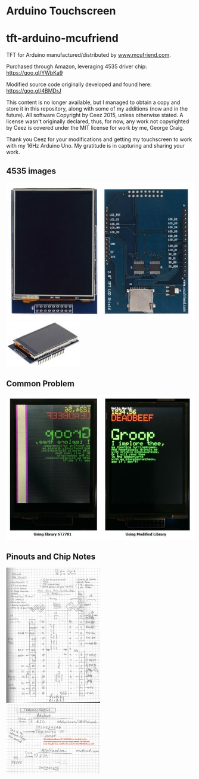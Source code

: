 # Arduino Touchscreen
# tft-arduino-mcufriend

TFT for Arduino manufactured/distributed by www.mcufriend.com.

Purchased through Amazon, leveraging 4535 driver chip:<br>
https://goo.gl/YWbKa9

Modified source code originally developed and found here:<br>
https://goo.gl/4BMDrJ

This content is no longer available, but I managed to obtain a copy and store it in this repository, along with some of my additions (now and in the future).
All software Copyright by Ceez 2015, unless otherwise stated. A license wasn't originally declared, thus, for now, any work not copyrighted by Ceez is covered under the MIT license for work by me, George Craig.<br>

Thank you Ceez for your modifications and getting my touchscreen to work with my 16Hz Arduino Uno. My gratitude is in capturing and sharing your work.

## 4535 images

<img src="images/4535shield.jpg"><br>
<img src="images/4535shield3.jpg"><br>

## Common Problem

<img src="images/4535shieldbadgoodlib.jpg"><br>

## Pinouts and Chip Notes

<img style="width: 50%" src="images/uno_arduino_pins_to_atmel_pins.jpg"><br>
<img style="width: 50%" src="images/chip_labels.jpg">

